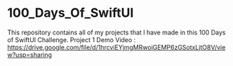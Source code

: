 # 100_Days_Of_SwiftUI
This repository contains all of my projects that I have made in this 100 Days of SwiftUI Challenge.
Project 1 Demo Video : https://drive.google.com/file/d/1hrcviEYjmgMRwoiGEMP6zGSotxLjtO8V/view?usp=sharing
